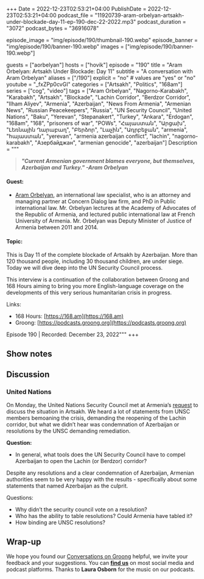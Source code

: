 +++
Date = 2022-12-23T02:53:21+04:00
PublishDate = 2022-12-23T02:53:21+04:00
podcast_file = "11920739-aram-orbelyan-artsakh-under-blockade-day-11-ep-190-dec-22-2022.mp3"
podcast_duration = "3072"
podcast_bytes = "36916078"

episode_image = "img/episode/190/thumbnail-190.webp"
episode_banner = "img/episode/190/banner-190.webp"
images = ["img/episode/190/banner-190.webp"]

guests = ["aorbelyan"]
hosts = ["hovik"]
episode = "190"
title = "Aram Orbelyan: Artsakh Under Blockade: Day 11"
subtitle = "A conversation with Aram Orbelyan"
aliases = ["/190"]
explicit = "no" # values are "yes" or "no"
youtube = "_fxZPp0cvGI"
categories = ["Artsakh", "Politics", "168am"]
series = ["cog", "video"]
tags = ["Aram Orbelyan", "Nagorno-Karabakh", "Karabakh", "Artsakh", "Blockade", "Lachin Corridor", "Berdzor Corridor", "Ilham Aliyev", "Armenia", "Azerbaijan", "News From Armenia", "Armenian News", "Russian Peacekeepers", "Russia", "UN Security Council", "United Nations", "Baku", "Yerevan", "Stepanakert", "Turkey", "Ankara", "Erdogan", "168am", "168", "prisoners of war", "POWs", "Հայաստան", "Արցախ", "Լեռնային Ղարաբաղ", "Բերձոր", "Լաչին", "Ադրբեջան", "armenia", "հայաստան", "yerevan", "armenia azerbaijan conflict", "lachin", "nagorno-karabakh", "Азербайджан", "armenian genocide", "azerbaijan"]
Description = """

> ***"Current Armenian government blames everyone, but themselves, Azerbaijan and Turkey." -Aram Orbelyan***

#### Guest:
* [Aram Orbelyan](/guest/aorbelyan), an international law specialist, who is an attorney and managing partner at Concern Dialog law firm, and PhD in Public international law. Mr. Orbelyan lectures at the Academy of Advocates of the Republic of Armenia, and lectured public international law at French University of Armenia. Mr. Orbelyan was Deputy Minister of Justice of Armenia between 2011 and 2014.

#### Topic:

This is Day 11 of the complete blockade of Artsakh by Azerbaijan. More than 120 thousand people, including 30 thousand children, are under siege. Today we will dive deep into the UN Security Council process.

This interview is a continuation of the collaboration between Groong and 168 Hours aiming to bring you more English-language coverage on the developments of this very serious humanitarian crisis in progress.

Links:
  -  168 Hours: [https://168.am](https://168.am)
   - Groong: [https://podcasts.groong.org](https://podcasts.groong.org)

Episode 190 | Recorded: December 23, 2022"""
+++

## Show notes

## Discussion

### United Nations

On Monday, the United Nations Security Council met at Armenia’s [request](https://documents-dds-ny.un.org/doc/UNDOC/GEN/N22/589/61/PDF/N2258961.pdf?OpenElement) to discuss the situation in Artsakh. We heard a lot of statements from UNSC members bemoaning the crisis, demanding the reopening of the Lachin corridor, but what we didn’t hear was condemnation of Azerbaijan or resolutions by the UNSC demanding remediation.

**Question:**

* In general, what tools does the UN Security Council have to compel Azerbaijan to open the Lachin (or Berdzor) corridor?

Despite any resolutions and a clear condemnation of Azerbaijan, Armenian authorities seem to be very happy with the results - specifically about some statements that named Azerbaijan as the culprit.

Questions:

* Why didn’t the security council vote on a resolution?
* Who has the ability to table resolutions? Could Armenia have tabled it? 
* How binding are UNSC resolutions?

## Wrap-up

We hope you found our [Conversations on Groong](/series/cog/) helpful, we invite your feedback and your suggestions. You can [**find us**](https://linktr.ee/groong) on most social media and podcast platforms. Thanks to **Laura Osborn** for the music on our podcasts.

